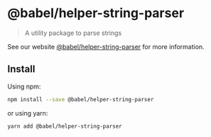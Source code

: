 # @babel/helper-string-parser

> A utility package to parse strings

See our website [@babel/helper-string-parser](https://babeljs.io/docs/en/babel-helper-string-parser) for more information.

## Install

Using npm:

```sh
npm install --save @babel/helper-string-parser
```

or using yarn:

```sh
yarn add @babel/helper-string-parser
```
